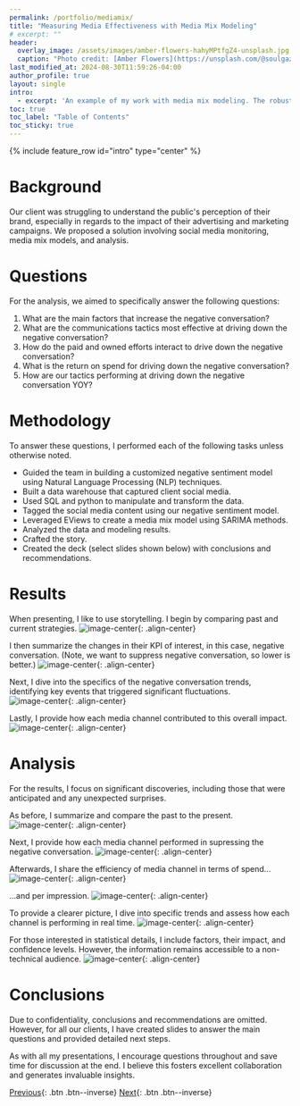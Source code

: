 ```yaml
---
permalink: /portfolio/mediamix/
title: "Measuring Media Effectiveness with Media Mix Modeling"
# excerpt: ""
header:
  overlay_image: /assets/images/amber-flowers-hahyMPtfgZ4-unsplash.jpg
  caption: "Photo credit: [Amber Flowers](https://unsplash.com/@soulgazephotography) on [Unsplash](https://unsplash.com)"
last_modified_at: 2024-08-30T11:59:26-04:00
author_profile: true
layout: single
intro: 
  - excerpt: 'An example of my work with media mix modeling. The robust methodology behind this approach enabled us to achieve great success for multiple clients.'
toc: true
toc_label: "Table of Contents"
toc_sticky: true
---
```

{% include feature_row id="intro" type="center" %}
# Background
Our client was struggling to understand the public's perception of their brand, especially in regards to the impact of their advertising and marketing campaigns. We proposed a solution involving social media monitoring, media mix models, and analysis.

# Questions
For the analysis, we aimed to specifically answer the following questions:
1. What are the main factors that increase the negative conversation?
2. What are the communications tactics most effective at driving down the negative conversation?
3. How do the paid and owned efforts interact to drive down the negative conversation?
4. What is the return on spend for driving down the negative conversation?
5. How are our tactics performing at driving down the negative conversation YOY?

# Methodology
To answer these questions, I performed each of the following tasks unless otherwise noted.
- Guided the team in building a customized negative sentiment model using Natural Language Processing (NLP) techniques.
- Built a data warehouse that captured client social media.
- Used SQL and python to manipulate and transform the data.
- Tagged the social media content using our negative sentiment model.
- Leveraged EViews to create a media mix model using SARIMA methods.
- Analyzed the data and modeling results.
- Crafted the story.
- Created the deck (select slides shown below) with conclusions and recommendations.

# Results
When presenting, I like to use storytelling. I begin by comparing past and current strategies.
![image-center](/assets/images/MMM1.jpg){: .align-center}

I then summarize the changes in their KPI of interest, in this case, negative conversation. (Note, we want to suppress negative conversation, so lower is better.)
![image-center](/assets/images/MMM2.jpg){: .align-center}

Next, I dive into the specifics of the negative conversation trends, identifying key events that triggered significant fluctuations.
![image-center](/assets/images/MMM3.jpg){: .align-center}

Lastly, I provide how each media channel contributed to this overall impact.
![image-center](/assets/images/MMM4.jpg){: .align-center}

# Analysis
For the results, I focus on significant discoveries, including those that were anticipated and any unexpected surprises.

As before, I summarize and compare the past to the present.
![image-center](/assets/images/MMM5.jpg){: .align-center}

Next, I provide how each media channel performed in supressing the negative conversation.
![image-center](/assets/images/MMM6.jpg){: .align-center}

Afterwards, I share the efficiency of media channel in terms of spend... 
![image-center](/assets/images/MMM7.jpg){: .align-center}

...and per impression.
![image-center](/assets/images/MMM8.jpg){: .align-center}

To provide a clearer picture, I dive into specific trends and assess how each channel is performing in real time.
![image-center](/assets/images/MMM9.jpg){: .align-center}

For those interested in statistical details, I include factors, their impact, and confidence levels. However, the information remains accessible to a non-technical audience.
![image-center](/assets/images/MMM10.jpg){: .align-center}

# Conclusions
Due to confidentiality, conclusions and recommendations are omitted. However, for all our clients, I have created slides to answer the main questions and provided detailed next steps.

As with all my presentations, I encourage questions throughout and save time for discussion at the end. I believe this fosters excellent collaboration and generates invaluable insights.

[Previous](/portfolio/){: .btn .btn--inverse}
[Next](/portfolio/timeseries/){: .btn .btn--inverse}